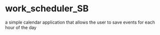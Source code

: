 # work_scheduler_SB
a simple calendar application that allows the user to save events for each hour of the day
